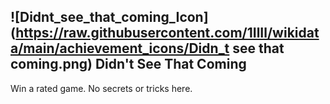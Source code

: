 ## ![Didnt_see_that_coming_Icon](https://raw.githubusercontent.com/1IlIl/wikidata/main/achievement_icons/Didn_t see that coming.png) Didn't See That Coming





Win a rated game. No secrets or tricks here.

